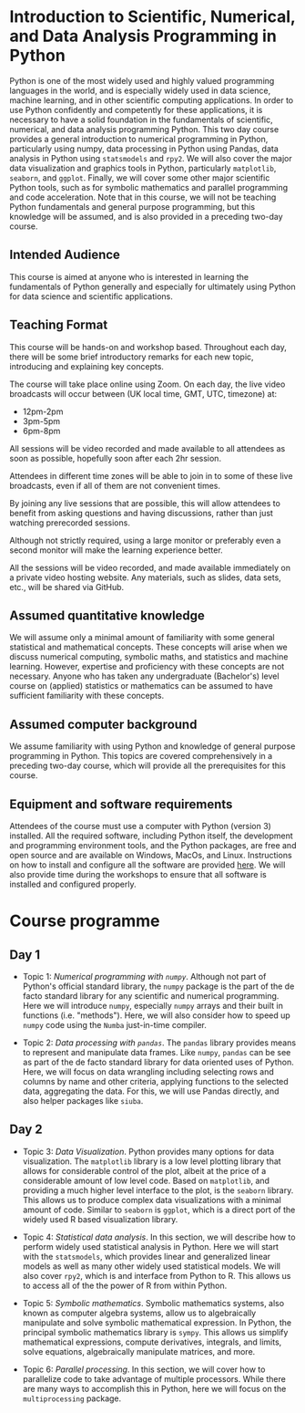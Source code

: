 # Introduction to Scientific, Numerical, and Data Analysis Programming in Python

Python is one of the most widely used and highly valued programming languages
in the world, and is especially widely used in data science, machine learning,
and in other scientific computing applications.  In order to use Python
confidently and competently for these applications, it is necessary to have a
solid foundation in the fundamentals of scientific, numerical, and data
analysis programming Python.  This two day course provides a general
introduction to numerical programming in Python, particularly using numpy, data
processing in Python using Pandas, data analysis in Python using `statsmodels`
and `rpy2`. We will also cover the major data visualization and graphics tools in Python, particularly `matplotlib`, `seaborn`, and `ggplot`.
Finally, we will cover some other major scientific Python tools, such as for
symbolic mathematics and parallel programming and code acceleration.  Note that
in this course, we will not be teaching Python fundamentals and general purpose
programming, but this knowledge will be assumed, and is also provided in a
preceding two-day course.

## Intended Audience

This course is aimed at anyone who is interested in learning the fundamentals
of Python generally and especially for ultimately using Python for data science
and scientific applications.

## Teaching Format

This course will be hands-on and workshop based. Throughout each day, there
will be some brief introductory remarks for each new topic, introducing and
explaining key concepts.

The course will take place online using Zoom. On each day, the live video broadcasts will occur between (UK local time, GMT, UTC, timezone) at:

* 12pm-2pm
* 3pm-5pm
* 6pm-8pm

All sessions will be video recorded and made available to all attendees as soon as possible, hopefully soon after each 2hr session.

Attendees in different time zones will be able to join in to some of these live broadcasts, even if all of them are not convenient times.

By joining any live sessions that are possible, this will allow attendees to benefit from asking questions and having discussions, rather than just watching prerecorded sessions.

Although not strictly required, using a large monitor or preferably even a
second monitor will make the learning experience better.

All the sessions will be video recorded, and made available immediately on a
private video hosting website. Any materials, such as slides, data sets, etc.,
will be shared via GitHub.

## Assumed quantitative knowledge

We will assume only a minimal amount of familiarity with some general
statistical and mathematical concepts. These concepts will arise when we
discuss numerical computing, symbolic maths, and statistics and machine
learning. However, expertise and proficiency with these concepts are not
necessary. Anyone who has taken any undergraduate (Bachelor's) level course on
(applied) statistics or mathematics can be assumed to have sufficient
familiarity with these concepts.

## Assumed computer background

We assume familiarity with using Python and knowledge of general purpose
programming in Python.  This topics are covered comprehensively in a preceding
two-day course, which will provide all the prerequisites for this course.


## Equipment and software requirements

Attendees of the course must use a computer with Python (version 3) installed.
All the required software, including Python itself, the development and
programming environment tools, and the Python packages, are free and open
source and are available on Windows, MacOs, and Linux. Instructions on how to
install and configure all the software are provided [here](software.md). We will also provide time during the workshops to ensure that all
software is installed and configured properly.

# Course programme

## Day 1

* Topic 1: *Numerical programming with `numpy`*. Although not part of Python's
  official standard library, the `numpy` package is the part of the de facto
  standard library for any scientific and numerical programming. Here we will
  introduce `numpy`, especially `numpy` arrays and their built in functions (i.e.
  "methods"). Here, we will also consider how to speed up `numpy` code using the
  `Numba` just-in-time compiler.

* Topic 2: *Data processing with `pandas`*. The `pandas` library provides means to
  represent and manipulate data frames. Like `numpy`, `pandas` can be see as part
  of the de facto standard library for data oriented uses of Python. Here, we will
  focus on data wrangling including selecting rows and columns by name and other
  criteria, applying functions to the selected data, aggregating the data. For this,
  we will use Pandas directly, and also helper packages like `siuba`.

## Day 2

* Topic 3: *Data Visualization*. Python provides many options for data
  visualization.  The `matplotlib` library is a low level plotting library that
  allows for considerable control of the plot, albeit at the price of a
  considerable amount of low level code. Based on `matplotlib`, and providing a
  much higher level interface to the plot, is the `seaborn` library. This allows
  us to produce complex data visualizations with a minimal amount of code.
  Similar to `seaborn` is `ggplot`, which is a direct port of the widely used R
  based visualization library.

* Topic 4: *Statistical data analysis*. In this section, we will describe
  how to perform widely used statistical analysis in Python. Here we will
  start with the `statsmodels`, which provides linear and generalized
  linear models as well as many other widely used statistical models. We
  will also cover `rpy2`, which is and interface from Python to R. This
  allows us to access all of the the power of R from within Python.

* Topic 5: *Symbolic mathematics*. Symbolic mathematics systems, also known as
  computer algebra systems, allow us to algebraically manipulate and solve
  symbolic mathematical expression. In Python, the principal symbolic
  mathematics library is `sympy`. This allows us simplify mathematical
  expressions, compute derivatives, integrals, and limits, solve equations,
  algebraically manipulate matrices, and more.

* Topic 6: *Parallel processing*. In this section, we will cover how to parallelize code to take advantage of multiple processors.
  While there are many ways to accomplish this in Python, here we will focus on the `multiprocessing` package.
